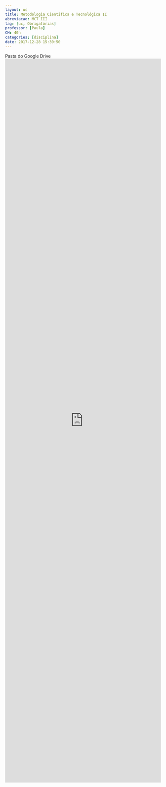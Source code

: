 ```yaml
---
layout: uc
title: Metodologia Científica e Tecnológica II
abreviacao: MCT III
tag: [uc, Obrigatórias]
professor: [Paula]
CH: 40h
categories: [disciplina]
date: 2017-12-28 15:30:50
---
```


<div><i id="icon" class="fab fa-google-drive"></i> Pasta do Google Drive</div>

<div>
    <iframe src="https://drive.google.com/embeddedfolderview?id=1nBSkOUDz3smELO69W-tCM_mXGhyrns5s#list" style="width:100%; height:60%; border:0;"></iframe>
</div>